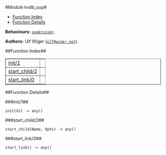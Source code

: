 

#Module kvdb_sup#
* [Function Index](#index)
* [Function Details](#functions)


__Behaviours:__ [`supervisor`](supervisor.md).

__Authors:__ Ulf Wiger ([`ulf@wiger.net`](mailto:ulf@wiger.net)).<a name="index"></a>

##Function Index##


<table width="100%" border="1" cellspacing="0" cellpadding="2" summary="function index"><tr><td valign="top"><a href="#init-1">init/1</a></td><td></td></tr><tr><td valign="top"><a href="#start_child-2">start_child/2</a></td><td></td></tr><tr><td valign="top"><a href="#start_link-0">start_link/0</a></td><td></td></tr></table>


<a name="functions"></a>

##Function Details##

<a name="init-1"></a>

###init/1##


`init(X1) -> any()`

<a name="start_child-2"></a>

###start_child/2##


`start_child(Name, Opts) -> any()`

<a name="start_link-0"></a>

###start_link/0##


`start_link() -> any()`

